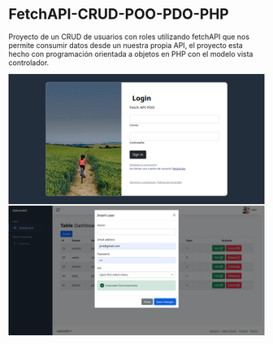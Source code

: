 # FetchAPI-CRUD-POO-PDO-PHP

Proyecto de un CRUD de usuarios con roles utilizando fetchAPI que nos permite consumir datos desde un nuestra propia API, el proyecto esta hecho con programación orientada a objetos en PHP con el modelo vista controlador.

![alt text](https://github.com/martinalmeida/FetchAPI-CRUD-POO-PDO-PHP/blob/main/login.png?raw=true)
![alt text](https://github.com/martinalmeida/FetchAPI-CRUD-POO-PDO-PHP/blob/main/dash.png?raw=true)
